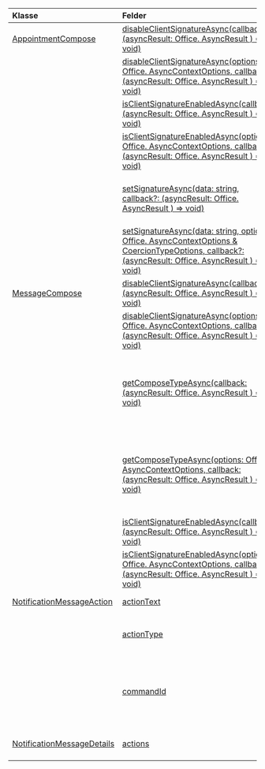 | Klasse | Felder | Beschreibung |
|:---|:---|:---|
|[AppointmentCompose](/javascript/api/outlook/outlook.appointmentcompose)|[disableClientSignatureAsync(callback?: (asyncResult: Office. AsyncResult <void> ) => void)](/javascript/api/outlook/outlook.appointmentcompose#disableclientsignatureasync-callback--asyncresult-)|Deaktiviert die Outlook Clientsignatur.|
||[disableClientSignatureAsync(options: Office. AsyncContextOptions, callback?: (asyncResult: Office. AsyncResult <void> ) => void)](/javascript/api/outlook/outlook.appointmentcompose#disableclientsignatureasync-options--callback--asyncresult-)|Deaktiviert die Outlook Clientsignatur.|
||[isClientSignatureEnabledAsync(callback: (asyncResult: Office. AsyncResult <boolean> ) => void)](/javascript/api/outlook/outlook.appointmentcompose#isclientsignatureenabledasync-callback--asyncresult-)|Ruft ab, ob die Clientsignatur aktiviert ist.|
||[isClientSignatureEnabledAsync(options: Office. AsyncContextOptions, callback: (asyncResult: Office. AsyncResult <boolean> ) => void)](/javascript/api/outlook/outlook.appointmentcompose#isclientsignatureenabledasync-options--callback--asyncresult-)|Ruft ab, ob die Clientsignatur aktiviert ist.|
||[setSignatureAsync(data: string, callback?: (asyncResult: Office. AsyncResult <void> ) => void)](/javascript/api/outlook/outlook.appointmentcompose#setsignatureasync-data--callback--asyncresult-)|Fügt die Signatur des Elementtexts hinzu oder ersetzt sie.|
||[setSignatureAsync(data: string, options: Office. AsyncContextOptions & CoercionTypeOptions, callback?: (asyncResult: Office. AsyncResult <void> ) => void)](/javascript/api/outlook/outlook.appointmentcompose#setsignatureasync-data--options--callback--asyncresult-)|Fügt die Signatur des Elementtexts hinzu oder ersetzt sie.|
|[MessageCompose](/javascript/api/outlook/outlook.messagecompose)|[disableClientSignatureAsync(callback?: (asyncResult: Office. AsyncResult <void> ) => void)](/javascript/api/outlook/outlook.messagecompose#disableclientsignatureasync-callback--asyncresult-)|Deaktiviert die Outlook Clientsignatur.|
||[disableClientSignatureAsync(options: Office. AsyncContextOptions, callback?: (asyncResult: Office. AsyncResult <void> ) => void)](/javascript/api/outlook/outlook.messagecompose#disableclientsignatureasync-options--callback--asyncresult-)|Deaktiviert die Outlook Clientsignatur.|
||[getComposeTypeAsync(callback: (asyncResult: Office. AsyncResult <any> ) => void)](/javascript/api/outlook/outlook.messagecompose#getcomposetypeasync-callback--asyncresult-)|Gibt den Typ des Verfassens von Nachrichten und den Coercion-Typ an.|
||[getComposeTypeAsync(options: Office. AsyncContextOptions, callback: (asyncResult: Office. AsyncResult <any> ) => void)](/javascript/api/outlook/outlook.messagecompose#getcomposetypeasync-options--callback--asyncresult-)|Gibt den Typ des Verfassens von Nachrichten und den Coercion-Typ an.|
||[isClientSignatureEnabledAsync(callback: (asyncResult: Office. AsyncResult <boolean> ) => void)](/javascript/api/outlook/outlook.messagecompose#isclientsignatureenabledasync-callback--asyncresult-)|Ruft ab, ob die Clientsignatur aktiviert ist.|
||[isClientSignatureEnabledAsync(options: Office. AsyncContextOptions, callback: (asyncResult: Office. AsyncResult <boolean> ) => void)](/javascript/api/outlook/outlook.messagecompose#isclientsignatureenabledasync-options--callback--asyncresult-)|Ruft ab, ob die Clientsignatur aktiviert ist.|
|[NotificationMessageAction](/javascript/api/outlook/outlook.notificationmessageaction)|[actionText](/javascript/api/outlook/outlook.notificationmessageaction#actiontext)|Der Text des Aktionslinks.|
||[actionType](/javascript/api/outlook/outlook.notificationmessageaction#actiontype)|Der Typ der aktion, die ausgeführt werden soll.|
||[commandId](/javascript/api/outlook/outlook.notificationmessageaction#commandid)|Die im Manifest basierend auf dem Elementtyp definierte Schaltfläche.|
|[NotificationMessageDetails](/javascript/api/outlook/outlook.notificationmessagedetails)|[actions](/javascript/api/outlook/outlook.notificationmessagedetails#actions)|Gibt Aktionen für die Nachricht an.|
